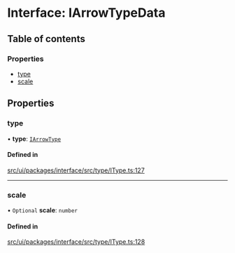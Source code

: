 # Interface: IArrowTypeData

## Table of contents

### Properties

- [type](IArrowTypeData.md#type)
- [scale](IArrowTypeData.md#scale)

## Properties

### type

• **type**: [`IArrowType`](../modules.md#iarrowtype)

#### Defined in

[src/ui/packages/interface/src/type/IType.ts:127](https://github.com/leaferjs/leafer-ui/blob/16756ed01a69dbd7bc933bd482f1080c8875c2f1/packages/interface/src/type/IType.ts#L127)

___

### scale

• `Optional` **scale**: `number`

#### Defined in

[src/ui/packages/interface/src/type/IType.ts:128](https://github.com/leaferjs/leafer-ui/blob/16756ed01a69dbd7bc933bd482f1080c8875c2f1/packages/interface/src/type/IType.ts#L128)
